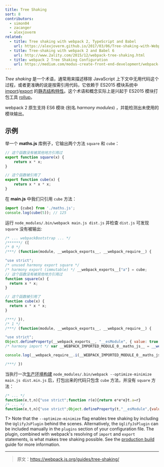 ```yaml
---
title: Tree Shaking
sort: 8
contributors:
  - simon04
  - zacanger
  - alexjoverm
related:
  - title: Tree shaking with webpack 2, TypeScript and Babel
    url: https://alexjoverm.github.io/2017/03/06/Tree-shaking-with-Webpack-2-TypeScript-and-Babel/
  - title: Tree-shaking with webpack 2 and Babel 6
    url: http://www.2ality.com/2015/12/webpack-tree-shaking.html
  - title: webpack 2 Tree Shaking Configuration
    url: https://medium.com/modus-create-front-end-development/webpack-2-tree-shaking-configuration-9f1de90f3233#.15tuaw71x
---
```


_Tree shaking_ 是一个术语，通常用来描述移除 JavaScript 上下文中无用代码这个过程，或者更准确的说是按需引用代码，它依赖于 ES2015 模块系统中 [import](https://developer.mozilla.org//en-US/docs/Web/JavaScript/Reference/Statements/import)/[export](https://developer.mozilla.org//en-US/docs/Web/JavaScript/Reference/Statements/export) 的[静态结构特性](http://exploringjs.com/es6/ch_modules.html#static-module-structure)。这个术语和概念实际上是兴起于 ES2015 模块打包工具 [rollup](https://github.com/rollup/rollup)。

webpack 2 原生支持 ES6 模块 (别名 *harmony modules*) ，并能检测出未使用的模块输出。


## 示例

举一个 **maths.js** 库例子，它输出两个方法 `square` 和 `cube`：

```javascript
// 这个函数没有被其他地方引用过
export function square(x) {
	return x * x;
}

// 这个函数被引用了
export function cube(x) {
	return x * x * x;
}
```

在 **main.js** 中我们只引用 `cube` 方法：

```javascript
import {cube} from './maths.js';
console.log(cube(5)); // 125
```

运行 `node_modules/.bin/webpack main.js dist.js` 并检查 `dist.js` 可发现 `square` 没有被输出:

```javascript
/* ... webpackBootstrap ... */
/******/ ([
/* 0 */
/***/ (function(module, __webpack_exports__, __webpack_require__) {

"use strict";
/* unused harmony export square */
/* harmony export (immutable) */ __webpack_exports__["a"] = cube;
// 这个函数没有被其他地方引用过
function square(x) {
  return x * x;
}

// 这个函数被引用了
function cube(x) {
  return x * x * x;
}

/***/ }),
/* 1 */
/***/ (function(module, __webpack_exports__, __webpack_require__) {

"use strict";
Object.defineProperty(__webpack_exports__, "__esModule", { value: true });
/* harmony import */ var __WEBPACK_IMPORTED_MODULE_0__maths_js__ = __webpack_require__(0);

console.log(__webpack_require__.i(__WEBPACK_IMPORTED_MODULE_0__maths_js__["a" /* cube */])(5)); // 125

/***/ })
```

当执行一次[生产环境构建](/guides/production) `node_modules/.bin/webpack --optimize-minimize main.js dist.min.js` 后，打包出来的代码只包含 `cube` 方法，并没有 `square` 方法：

```javascript
/* ... */
function(e,t,n){"use strict";function r(e){return e*e*e}t.a=r}
/* ... */
function(e,t,n){"use strict";Object.defineProperty(t,"__esModule",{value:!0});var r=n(0);console.log(n.i(r.a)(5))}
```

T> Note that the `--optimize-minimize` flag enables tree shaking by including the `UglifyJsPlugin` behind the scenes. Alternatively, the `UglifyJsPlugin` can be included manually in the `plugins` section of your configuration file. The plugin, combined with webpack's resolving of `import` and `export` statements, is what makes tree shaking possible. See the [production build](/guides/production) guide for more information.

***

> 原文：https://webpack.js.org/guides/tree-shaking/
